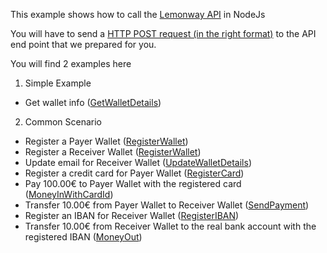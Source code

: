This example shows how to call the [Lemonway API](http://documentation.lemonway.fr) in NodeJs

You will have to send a [HTTP POST request (in the right format)](http://documentation.lemonway.fr/api-en/directkit/overview/requests-and-responses) to the API end point that we prepared for you.

You will find 2 examples here

1. Simple Example
  - Get wallet info ([GetWalletDetails])

2. Common Scenario
  - Register a Payer Wallet ([RegisterWallet])
  - Register a Receiver Wallet ([RegisterWallet])
  - Update email for Receiver Wallet ([UpdateWalletDetails])
  - Register a credit card for Payer Wallet ([RegisterCard])
  - Pay 100.00€ to Payer Wallet with the registered card ([MoneyInWithCardId])
  - Transfer 10.00€ from Payer Wallet to Receiver Wallet ([SendPayment])
  - Register an IBAN for Receiver Wallet ([RegisterIBAN])
  - Transfer 10.00€ from Receiver Wallet to the real bank account with the registered IBAN ([MoneyOut])

[RegisterWallet]: http://documentation.lemonway.fr/api-en/directkit/manage-wallets/registerwallet-creating-a-new-wallet
[UpdateWalletDetails]: http://documentation.lemonway.fr/api-en/directkit/manage-wallets/updatewalletdetails-update-wallet-data
[GetWalletDetails]: http://documentation.lemonway.fr/api-en/directkit/manage-wallets/getwalletdetails-getting-detailed-wallet-data
[RegisterCard]: http://documentation.lemonway.fr/api-en/directkit/money-in-credit-a-wallet/by-card/registercard-linking-a-card-number-to-a-wallet-for-one-click-payment-or-rebill
[MoneyInWithCardId]: http://documentation.lemonway.fr/api-en/directkit/money-in-credit-a-wallet/by-card/moneyinwithcardid-credit-of-a-wallet-with-a-tokenized-card
[SendPayment]: http://documentation.lemonway.fr/api-en/directkit/p2p-transfer-between-wallets/sendpayment-on-us-payment-between-wallets
[RegisterIBAN]: http://documentation.lemonway.fr/api-en/directkit/money-out-debit-a-wallet-and-credit-a-bank-account/registeriban-link-an-iban-to-a-wallet
[MoneyOut]: http://documentation.lemonway.fr/api-en/directkit/money-out-debit-a-wallet-and-credit-a-bank-account/moneyout-external-fund-transfer-from-a-wallet-to-a-bank-account
